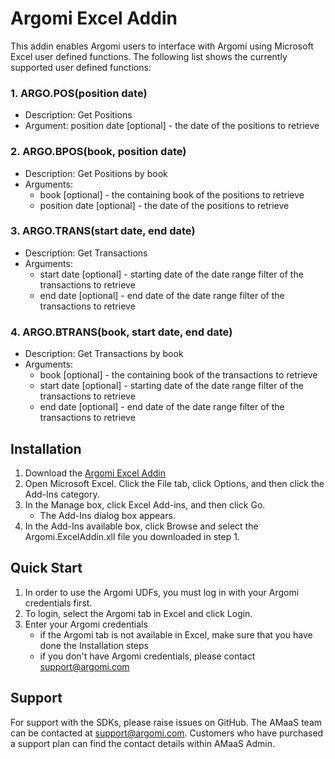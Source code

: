 # Argomi Excel Addin
This addin enables Argomi users to interface with Argomi using Microsoft Excel user defined functions. The following list shows the currently supported user defined functions:

### 1. ARGO.POS(position date)
* Description: Get Positions
* Argument: position date [optional] - the date of the positions to retrieve

### 2. ARGO.BPOS(book, position date)
* Description: Get Positions by book
* Arguments: 
    + book [optional] - the containing book of the positions to retrieve
    + position date [optional] - the date of the positions to retrieve        
    
### 3. ARGO.TRANS(start date, end date)
* Description: Get Transactions
* Arguments:
    + start date [optional] - starting date of the date range filter of the transactions to retrieve
    + end date [optional] - end date of the date range filter of the transactions to retrieve

### 4. ARGO.BTRANS(book, start date, end date)
* Description: Get Transactions by book
* Arguments:
    + book [optional] - the containing book of the transactions to retrieve
    + start date [optional] - starting date of the date range filter of the transactions to retrieve
    + end date [optional] - end date of the date range filter of the transactions to retrieve


## Installation
1. Download the [Argomi Excel Addin](https://github.com/amaas-fintech/amaas-core-sdk-excel/blob/master/Distribution/Argomi.ExcelAddIn.xll)
2. Open Microsoft Excel. Click the File tab, click Options, and then click the Add-Ins category.
3. In the Manage box, click Excel Add-ins, and then click Go.
    - The Add-Ins dialog box appears.
4. In the Add-Ins available box, click Browse and select the Argomi.ExcelAddin.xll file you downloaded in step 1.

## Quick Start
1. In order to use the Argomi UDFs, you must log in with your Argomi credentials first.
2. To login, select the Argomi tab in Excel and click Login.
3. Enter your Argomi credentials
    - if the Argomi tab is not available in Excel, make sure that you have done the Installation steps
    - if you don't have Argomi credentials, please contact support@argomi.com
    
## Support
For support with the SDKs, please raise issues on GitHub. The AMaaS team can be contacted at support@argomi.com. Customers who have purchased a support plan can find the contact details within AMaaS Admin.
